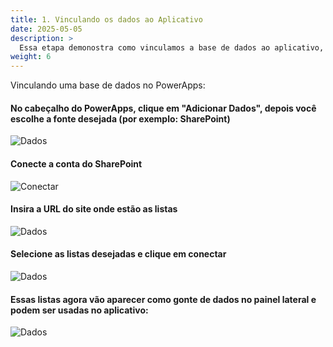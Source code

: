 ```yaml
---
title: 1. Vinculando os dados ao Aplicativo
date: 2025-05-05
description: >
  Essa etapa demonostra como vinculamos a base de dados ao aplicativo, via PowerApps
weight: 6
---
```


Vinculando uma base de dados no PowerApps:

#### No cabeçalho do PowerApps, clique em "Adicionar Dados", depois você escolhe a fonte desejada (por exemplo: SharePoint)
![Dados](../assets/images/AddDados.png)
#### Conecte a conta do SharePoint
![Conectar](../assets/images/AddNovaConexão.png)
#### Insira a URL do site onde estão as listas
![Dados](../assets/images/URL.png)
#### Selecione as listas desejadas e clique em conectar 
![Dados](../assets/images/Listas.png)
#### Essas listas agora vão aparecer como gonte de dados no painel lateral e podem ser usadas no aplicativo: 
![Dados](../assets/images/DadosApp.png)



<style>
.flow-steps {
  display: flex;
  flex-direction: column;
  gap: 10px;
  margin: 20px 0;
}

.step {
  background-color: #f8f9fa;
  border-left: 4px solid #0078d4;
  padding: 10px 15px;
  border-radius: 0 5px 5px 0;
}

.step h3 {
  margin-top: 0;
  color: #0078d4;
}

.tips {
  display: grid;
  grid-template-columns: repeat(auto-fit, minmax(250px, 1fr));
  gap: 20px;
  margin: 20px 0;
}

.tip {
  background-color: #f0f7ff;
  border-radius: 8px;
  padding: 15px;
  box-shadow: 0 2px 5px rgba(0,0,0,0.1);
}

.tip h3 {
  margin-top: 0;
  color: #0078d4;
}

/* Mermaid diagrams */
.mermaid {
  background-color: white;
  padding: 1em;
  border-radius: 8px;
  box-shadow: 0 2px 4px rgba(0, 0, 0, 0.05);
  margin: 1.5em 0;
  text-align: center;
}

@media (max-width: 768px) {
  .tips {
    grid-template-columns: 1fr;
  }
}
